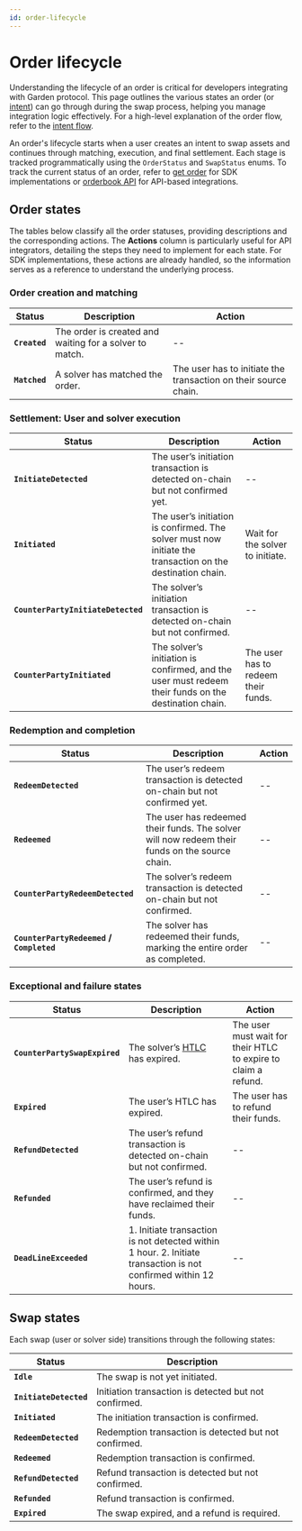 ```yaml
---
id: order-lifecycle
---
```


# Order lifecycle

Understanding the lifecycle of an order is critical for developers integrating with Garden protocol. This page outlines the various states an order (or [intent](Intents.md)) can go through during the swap process, helping you manage integration logic effectively. For a high-level explanation of the order flow, refer to the [intent flow](IntentFlow.md).

An order's lifecycle starts when a user creates an intent to swap assets and continues through matching, execution, and final settlement. Each stage is tracked programmatically using the `OrderStatus` and `SwapStatus` enums. To track the current status of an order, refer to [get order](GetOrder.md) for SDK implementations or [orderbook API](GardenAPI.md) for API-based integrations.

## Order states
The tables below classify all the order statuses, providing descriptions and the corresponding actions. The **Actions** column is particularly useful for API integrators, detailing the steps they need to implement for each state. For SDK implementations, these actions are already handled, so the information serves as a reference to understand the underlying process.

### Order creation and matching

| Status      | Description                                                   | Action                                      |
|-------------|---------------------------------------------------------------|------------------------------------------------------|
| **`Created`** | The order is created and waiting for a solver to match.       | --                           |
| **`Matched`** | A solver has matched the order. | The user has to initiate the transaction on their source chain. |

### Settlement: User and solver execution

| Status                       | Description                                                              | Action                                      |
|------------------------------|--------------------------------------------------------------------------|------------------------------------------------------|
| **`InitiateDetected`**       | The user’s initiation transaction is detected on-chain but not confirmed yet. | -- |
| **`Initiated`**              | The user’s initiation is confirmed. The solver must now initiate the transaction on the destination chain. | Wait for the solver to initiate.                          |
| **`CounterPartyInitiateDetected`** | The solver’s initiation transaction is detected on-chain but not confirmed. | --        |
| **`CounterPartyInitiated`**  | The solver’s initiation is confirmed, and the user must redeem their funds on the destination chain. | The user has to redeem their funds.               |

### Redemption and completion

| Status                       | Description                                                              | Action                                      |
|------------------------------|--------------------------------------------------------------------------|------------------------------------------------------|
| **`RedeemDetected`**         | The user’s redeem transaction is detected on-chain but not confirmed yet.    | -- |
| **`Redeemed`**               | The user has redeemed their funds. The solver will now redeem their funds on the source chain. | --              |
| **`CounterPartyRedeemDetected`** | The solver’s redeem transaction is detected on-chain but not confirmed. | --                |
| **`CounterPartyRedeemed` / `Completed`** | The solver has redeemed their funds, marking the entire order as completed. | --    |

### Exceptional and failure states

| Status                       | Description                                                              | Action                                      |
|------------------------------|--------------------------------------------------------------------------|------------------------------------------------------|
| **`CounterPartySwapExpired`**| The solver’s [HTLC](AtomicSwaps.md) has expired. |  The user must wait for their HTLC to expire to claim a refund. |
| **`Expired`**                | The user’s HTLC has expired.            | The user has to refund their funds.    |
| **`RefundDetected`**         | The user’s refund transaction is detected on-chain but not confirmed.    | --          |
| **`Refunded`**               | The user’s refund is confirmed, and they have reclaimed their funds.     | --                    |
| **`DeadLineExceeded`**       | 1. Initiate transaction is not detected within 1 hour. 2. Initiate transaction is not confirmed within 12 hours. | -- |

## Swap states
Each swap (user or solver side) transitions through the following states:

| Status            | Description                                           |
|-------------------|-------------------------------------------------------|
| **`Idle`**        | The swap is not yet initiated.                        |
| **`InitiateDetected`** | Initiation transaction is detected but not confirmed. |
| **`Initiated`**   | The initiation transaction is confirmed.              |
| **`RedeemDetected`** | Redemption transaction is detected but not confirmed. |
| **`Redeemed`**    | Redemption transaction is confirmed.                  |
| **`RefundDetected`** | Refund transaction is detected but not confirmed.  |
| **`Refunded`**    | Refund transaction is confirmed.                      |
| **`Expired`**     | The swap expired, and a refund is required.           |